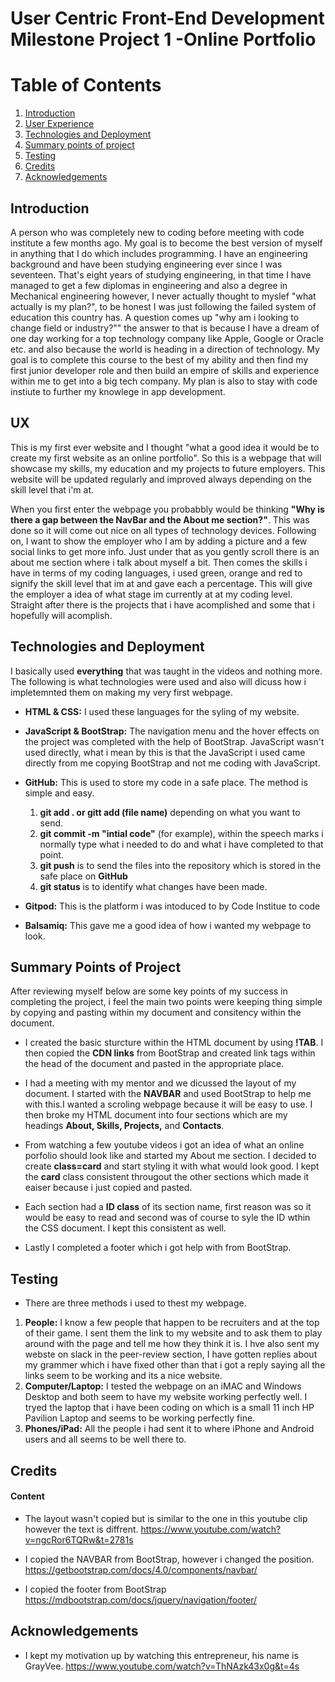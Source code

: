 

# User Centric Front-End Development Milestone Project 1 -Online Portfolio

# Table of Contents

1. [Introduction](#Introduction)
2. [User Experience](#UX)
3. [Technologies and Deployment](#Technologies-and-Deployment)
4. [Summary points of project](#Summary-points-of-project)
5. [Testing](#Testing)
6. [Credits](#Credits)
7. [Acknowledgements](#Acknowledgements)



## Introduction 

A person who was completely new to coding before meeting with code institute a few months ago. My goal is to become the best version of myself in anything that I do which includes programming. I have an engineering background and have been studying engineering ever since I was seventeen. That's eight years of studying engineering, in that time I have managed to get a few diplomas in engineering and also a degree in Mechanical engineering however, I never actually thought to myslef "what actually is my plan?", to be honest I was just following the failed system of education this country has.
A question comes up "why am i looking to change field or industry?"" the answer to that is because I have a dream of one day working for a top technology company like Apple, Google or Oracle etc. and also because the world is heading in a direction of technology. My goal is to complete this course to the best of my ability and then find my first junior developer role and then build an empire of skills and experience within me to get into a big tech company. My plan is also to stay with code instiute to further my knowlege in app development.   

## UX

This is my first ever website and I thought "what a good idea it would be to create my first website as an online portfolio". So this is a webpage that will showcase my skills, my education and my projects to future employers. This website will be updated regularly and improved always depending on the skill level that i'm at. 

When you first enter the webpage you probabbly would be thinking **"Why is there a gap between the NavBar and the About me section?"**. This was done so it will come out nice on all types of technology devices. Following on, I want to show the employer who I am by adding a picture and a few social links to get more info. Just under that as you gently scroll there is an about me section where i talk about myself a bit. Then comes the skills i have in terms of my coding languages, i used green, orange and red to signify the skill level that im at and gave each a percentage. This will give the employer a idea of what stage im currently at at my coding level. Straight after there is the projects that i have acomplished and some that i hopefully will acomplish.   


## Technologies and Deployment
I basically used **everything** that was taught in the videos and nothing more. The following is what technologies were used and also will dicuss how i impletemnted them on making my very first webpage. 

* **HTML & CSS:** I used these languages for the syling of my website. 
* **JavaScript & BootStrap:** The navigation menu and the hover effects on the project was completed with the help of BootStrap.     JavaScript wasn't used directly, what i mean by this is that the JavaScript i used came directly from me copying BootStrap  and not me coding with JavaScript.

* **GitHub:** This is used to store my code in a safe place. The method is simple and easy. 
    1. **git add . or gitt add (file name)** depending on what you want to send. 
    2. **git commit -m "intial code"** (for example), within the speech marks i normally type what i needed to do and what i have completed to that point.
    3. **git push** is to send the files into the repository which is stored in the safe place on **GitHub**
    4. **git status** is to identify what changes have been made.
    
* **Gitpod:** This is the platform i was intoduced to by Code Institue to code

* **Balsamiq:** This gave me a good idea of how i wanted my webpage to look. 

## Summary Points of Project 

After reviewing myself below are some key points of my success in completing the project, i feel the main two points were keeping thing simple by copying and pasting within my document and consitency within the document.  

* I created the basic sturcture within the HTML document by using **!TAB**. I then copied the **CDN links** from BootStrap and created link tags within the head of the document and pasted in the appropriate place.

* I had a meeting with my mentor and we dicussed the layout of my document. I started with the **NAVBAR** and used BootStrap to help me with this.I wanted a scroling webpage because it will be easy to use. I then broke my HTML document into four sections which are my headings **About, Skills, Projects,** and **Contacts**.

* From watching a few youtube videos i got an idea of what an online porfolio should look like and started my About me section. I decided to create **class=card** and start styling it with what would look good. I kept the **card** class consistent througout the other sections which made it eaiser because i just copied and pasted. 

* Each section had a **ID class** of its section name, first reason was so it would be easy to read and second was of course to syle the ID wthin the CSS document. I kept this consistent as well. 

* Lastly I completed a footer which i got help with from BootStrap.

## Testing 

* There are three methods i used to thest my webpage.
1. **People:** I know a few people that happen to be recruiters and at the top of their game. I sent them the link to my website and to ask them to play around with the page and tell me how they think it is. I hve also sent my webste on slack in the peer-review section, I have gotten replies about my grammer which i have fixed other than that i got a reply saying all the links seem to be working and its a nice website. 
2. **Computer/Laptop:** I tested the webpage on an iMAC and Windows Desktop and both seem to have my website working perfectly well. I tryed the laptop that i have been coding on which is a small 11 inch HP Pavilion Laptop  and seems to be working perfectly fine. 
3. **Phones/iPad:** All the people i had sent it to where iPhone and Android users and all seems to be well there to. 

## Credits 

#### Content 

* The layout wasn't copied but is similar to the one in this youtube clip however the text is diffrent. 
https://www.youtube.com/watch?v=ngcRor6TQRw&t=2781s

* I copied the NAVBAR from BootStrap, however i changed the position.
https://getbootstrap.com/docs/4.0/components/navbar/

* I copied the footer from BootStrap 
https://mdbootstrap.com/docs/jquery/navigation/footer/

## Acknowledgements

* I kept my motivation up by watching this entrepreneur, his name is GrayVee.
https://www.youtube.com/watch?v=ThNAzk43x0g&t=4s


